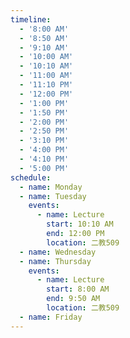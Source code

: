 ```yaml
---
timeline:
  - '8:00 AM'
  - '8:50 AM'
  - '9:10 AM'
  - '10:00 AM'
  - '10:10 AM'
  - '11:00 AM'
  - '11:10 PM'
  - '12:00 PM'
  - '1:00 PM'
  - '1:50 PM'
  - '2:00 PM'
  - '2:50 PM'
  - '3:10 PM'
  - '4:00 PM'
  - '4:10 PM'
  - '5:00 PM'
schedule:
  - name: Monday
  - name: Tuesday
    events:
      - name: Lecture
        start: 10:10 AM
        end: 12:00 PM
        location: 二教509
  - name: Wednesday
  - name: Thursday
    events:
      - name: Lecture
        start: 8:00 AM
        end: 9:50 AM
        location: 二教509
  - name: Friday
---
```


